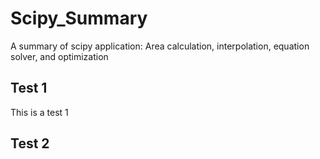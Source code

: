 # Scipy_Summary
A summary of scipy application: Area calculation, interpolation, equation solver, and optimization


## Test 1

This is a test 1

## Test 2
